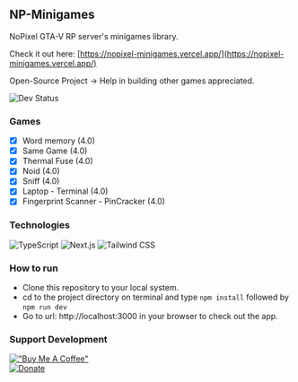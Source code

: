 ## NP-Minigames

NoPixel GTA-V RP server's minigames library.

Check it out here: [https://nopixel-minigames.vercel.app/](https://nopixel-minigames.vercel.app/)

Open-Source Project -> Help in building other games appreciated.

![Dev Status](https://img.shields.io/badge/Development-in%20Progress-DC143C?style=for-the-badge)

### Games

- [x] Word memory (4.0)
- [x] Same Game (4.0)
- [x] Thermal Fuse (4.0)
- [x] Noid (4.0)
- [x] Sniff (4.0)
- [x] Laptop - Terminal (4.0)
- [x] Fingerprint Scanner - PinCracker (4.0)

### Technologies

![TypeScript](https://img.shields.io/badge/TypeScript-007ACC?style=for-the-badge&logo=typescript&logoColor=white)
![Next.js](https://img.shields.io/badge/-NextJS-FFFFFF?style=for-the-badge&logoColor=black)
![Tailwind CSS](https://img.shields.io/badge/Tailwind_CSS-38B2AC?style=for-the-badge&logo=tailwind-css&logoColor=white)

### How to run

- Clone this repository to your local system.
- cd to the project directory on terminal and type `npm install` followed by `npm run dev`
- Go to url: http://localhost:3000 in your browser to check out the app.

### Support Development

[!["Buy Me A Coffee"](https://www.buymeacoffee.com/assets/img/custom_images/orange_img.png)](https://www.buymeacoffee.com/sdnitrogen) <br>
[![Donate](https://img.shields.io/badge/Donate-Paypal-blue?style=for-the-badge)](https://www.paypal.me/sdnitrogen)
